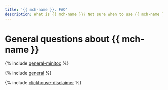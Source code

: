 ```yaml
---
title: '{{ mch-name }}. FAQ'
description: What is {{ mch-name }}? Not sure when to use {{ mch-name }} or VMs with databases? Want to know the role of {{ mch-name }} in database management and maintenance? Find answers to these and other questions in this article.
---
```


# General questions about {{ mch-name }}


{% include [general-minitoc](../../_qa/managed-clickhouse/minitoc/general.md) %}

{% include [general](../../_qa/managed-clickhouse/general.md) %}

{% include [clickhouse-disclaimer](../../_includes/clickhouse-disclaimer.md) %}
